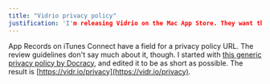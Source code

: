 ```yaml
---
title: "Vidrio privacy policy"
justification: 'I'm releasing Vidrio on the Mac App Store. They want the URL of a "privacy policy". I don't know what should be in it.'
---
```


App Records on iTunes Connect have a field for a privacy policy URL. The review guidelines don't say much about it, though. I started with [this generic privacy policy by Docracy](https://www.docracy.com/6016/mobile-privacy-policy), and edited it to be as short as possible. The result is [https://vidr.io/privacy](https://vidr.io/privacy).
